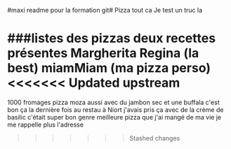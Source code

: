 #maxi readme pour la formation git#
Pizza tout ca
Je test un truc la

###listes des pizzas
deux recettes présentes 
Margherita 
Regina (la best)
miamMiam (ma pizza perso)
<<<<<<< Updated upstream
=======
1000 fromages
pizza moza aussi avec du jambon sec et une buffala c'est bon ça la dernière fois au restau à Niort j'avais pris ça avec de la crème de basilic c'était super bon genre meilleure pizza que j'ai mangé de ma vie je me rappelle plus l'adresse 
>>>>>>> Stashed changes
